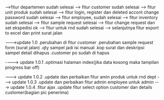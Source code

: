 -->fitur departemen sudah selesai
--> fitur customer sudah selesai
--> fitur unit produk sudah selesai
--> fitur login, register dan deleted accont change password sudah selesai
--> fitur employee, sudah selesai
--> fitur inventory sudah selesai
--> fitur sample request selesai
--> fitur change request dan set ekspedisi ok
--> fitur untuk rnd sudah selesai
--> selanjutnya fitur export to excel dan print surat jalan

--->update 1.0
.perubahan di fitur customer
.perubahan sample request form (surat jalan)
.qty sampel jadi isi manual
.kop surat dan deskripsi sampel detail dihapus
.customer po sudah di hapus

----> update 1.0.1
.optimasi halaman index(jika data kosong maka tampilan progress bar off)

---> update 1.0.2
.update dan perbaikan fitur amin produk untuk rnd dept
---> update 1.0.3
.update dan perbaikan fitur admin employee untuk admin
---> update 1.0.4
.fitur ajax
.update fitur select option customer dan details customer(bagian pic penerima)
